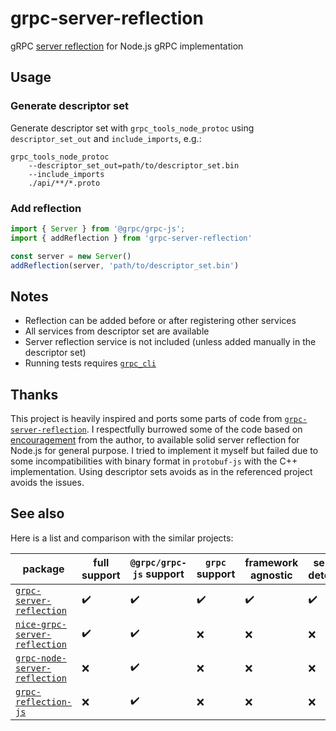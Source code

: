 # grpc-server-reflection

gRPC [server reflection](https://github.com/grpc/grpc/blob/master/doc/server-reflection.md) for Node.js gRPC implementation

## Usage
### Generate descriptor set
Generate descriptor set with `grpc_tools_node_protoc` using `descriptor_set_out` and `include_imports`, e.g.:
```
grpc_tools_node_protoc
    --descriptor_set_out=path/to/descriptor_set.bin
    --include_imports
    ./api/**/*.proto
```

### Add reflection
```ts
import { Server } from '@grpc/grpc-js';
import { addReflection } from 'grpc-server-reflection'

const server = new Server()
addReflection(server, 'path/to/descriptor_set.bin')
```

## Notes

- Reflection can be added before or after registering other services
- All services from descriptor set are available
- Server reflection service is not included (unless added manually in the descriptor set)
- Running tests requires [`grpc_cli`](https://github.com/grpc/grpc/blob/master/doc/command_line_tool.md)

## Thanks

This project is heavily inspired and ports some parts of code from [`grpc-server-reflection`](https://www.npmjs.com/package/grpc-server-reflection). I respectfully burrowed some of the code based on [encouragement](https://github.com/grpc/grpc-node/issues/79#issuecomment-873360048) from the author, to available solid server reflection for Node.js for general purpose. I tried to implement it myself but failed due to some incompatibilities with binary format in `protobuf-js` with the C++ implementation. Using descriptor sets avoids as in the referenced project avoids the issues.

## See also

Here is a list and comparison with the similar projects:

| package                                                                                    | full support | `@grpc/grpc-js` support | `grpc` support | framework agnostic | service detection |
| ------------------------------------------------------------------------------------------ | ------------ | ----------------------- | -------------- | ------------------ | ----------------- |
| [`grpc-server-reflection`](https://www.npmjs.com/package/grpc-server-reflection)           | ✔️           | ✔️                      | ✔️             | ✔️                 | ✔️                |
| [`nice-grpc-server-reflection`](https://www.npmjs.com/package/nice-grpc-server-reflection) | ✔️           | ✔️                      | ❌             | ❌                 | ❌                |
| [`grpc-node-server-reflection`](https://www.npmjs.com/package/grpc-node-server-reflection) | ❌           | ✔️                      | ❌             | ❌                 | ❌                |
| [`grpc-reflection-js`](https://www.npmjs.com/package/grpc-reflection-js)                   | ❌           | ✔️                      | ❌             | ❌                 | ❌                |
